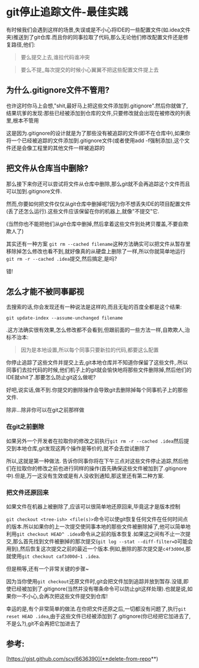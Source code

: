 # git停止追踪文件-最佳实践

有时候我们会遇到这样的场景,失误或是不小心将IDE的一些配置文件(如.idea文件夹)推送到了git仓库.而且你的同事拉取了代码,那么无论他们修改配置文件还是修复路径,他们:

> 要么提交上去,谁拉代码谁冲突


> 要么不提,,每次提交的时候小心翼翼不把这些配置文件提上去

## 为什么.gitignore文件不管用?

也许这时你马上会想,"shit,最好马上把这些文件添加到.gitignore".然后你就做了,结果坑爹的发现:那些已经被添加到仓库的文件,只要修改就会出现在被修改的列表里,根本不管用

这是因为.gitignore的设计就是为了那些没有被追踪的文件(即不在仓库中),如果你将一个已经被追踪的文件添加到.gitignore文件(或者使用add -f强制添加),这个文件还是会像工程里的其他文件一样被追踪的

## 把文件从仓库当中删除?

那么接下来你还可以尝试将文件从仓库中删除,那么git就不会再追踪这个文件而且可以加到.gitignore文件.

然而,你要如何把文件仅仅从git仓库中删掉呢?因为你不想丢失IDE的项目配置文件(丢了还怎么运行).这些文件应该保留在你的机器上,就像"不提交"它.

(当然你也不能把他们从git仓库中删掉,然后拿着这些文件到处拷贝覆盖,不要自欺欺人了)

其实还有一种方案 `git rm --cached filename`这种方法确实可以把文件从暂存里移除掉怎么修改也看不到,就好像真的从硬盘上删除了一样,所以你就简单地运行 `git rm -r --cached .idea`提交,然后搞定,是吗?

错!

## 怎么才能不被同事鄙视

去搜索的话,你会发现还有一种说法是这样的,而且无耻的百度全都是这个结果:

```
git update-index --assume-unchanged filename
```

.这方法确实很有效果,怎么修改都不会看到,但跟前面的一些方法一样,自欺欺人,治标不治本:

> 因为是本地设置,所以每个同事只要新拉的代码,都要这么配置

你停止追踪了这些文件并提交上去,git本地仓库并不知道你保留了这些文件,.所以同事们去拉代码的时候,他们机子上的git就会愉快地将那些文件删除掉,然后他们的IDE就shit了.那要怎么防止git这么做呢?

好吧,说实话,做不到.你提交的删除操作会导致git去删除掉每个同事机子上的那些文件.

除非...除非你可以在git之前那样做

### 在git之前删除

如果另外一个开发者在拉取你的修改之前执行`git rm -r --cached .idea`然后提交到本地仓库,git发现这两个操作是等价的,就不会去尝试删除了

所以,这就是第一种做法. 告诉你同事你将在下午三点对这些文件停止追踪,然后他们在拉取你的修改之前也进行同样的操作(首先确保这些文件被加到了.gitignore中).但是,万一这没有生效或是有人没收到通知,那这里还有第二种方案.

### 把文件还原回来

如果文件在机器上被删除了,应该可以很简单地还原回来,毕竟这才是版本控制

`git checkout <tree-ish> <file(s)>`命令可以使git恢复任何文件在任何时间点的版本.所以如果你的上一次提交使同事本地的那些文件被删除掉了,他可以简单地利用`git checkout HEAD^ .idea`命令从之前的版本恢复.如果这之间有不止一次提交,那么首先找到文件被删掉的那次提交(`git log --stat --diff-filter=D`可能会用到),然后恢复这次提交之前的最近一个版本.例如,删除的那次提交是`c4f3d00d`,那就使用`git checkout caf3d00d~1 .idea`.

但是稍等,还有一个非常关键的步骤~

因为当你使用`git checkout`还原文件时,git会把文件加到追踪并放到暂存.没错,即使已经被加到了.gitignore(当然并没有哪条命令可以防止git这样处理).也就是说,如果你一不小心,会再次把这些文件提交到仓库!

幸运的是,有个非常简单的做法.在你把文件还原之后,一切都没有问题了,执行`git reset HEAD .idea`,由于这些文件已经被添加到了.gitignore(你已经把它加进去了,不是么?),git不会再把它加进去了

## 参考:

[https://gist.github.com/scy/6636390](**delete-from-repo**)





